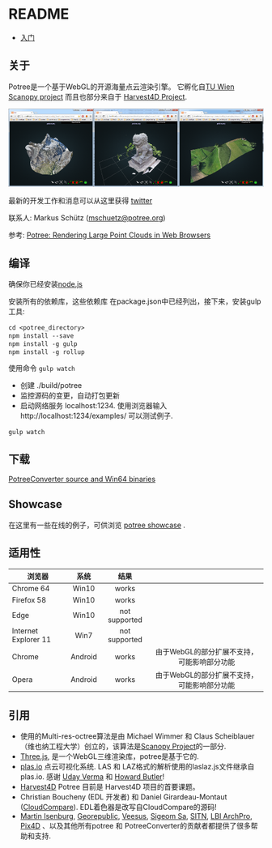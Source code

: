 
# README

* [入门](./docs/getting_started_zh.md)

## 关于

Potree是一个基于WebGL的开源海量点云渲染引擎。
它孵化自[TU Wien Scanopy project](https://www.cg.tuwien.ac.at/research/projects/Scanopy/)
而且也部分来自于 [Harvest4D Project](https://harvest4d.org/).


<a href="http://potree.org/wp/demo/" target="_blank"> ![](./docs/images/potree_screens.png) </a>

最新的开发工作和消息可以从这里获得 [twitter](https://twitter.com/m_schuetz)

联系人: Markus Schütz (mschuetz@potree.org)

参考: [Potree: Rendering Large Point Clouds in Web Browsers](https://www.cg.tuwien.ac.at/research/publications/2016/SCHUETZ-2016-POT/SCHUETZ-2016-POT-thesis.pdf)

## 编译

确保你已经安装[node.js](http://nodejs.org/)

安装所有的依赖库，这些依赖库 在package.json中已经列出，接下来，安装gulp工具:

    cd <potree_directory>
    npm install --save
    npm install -g gulp
    npm install -g rollup

使用命令 ```gulp watch```  

* 创建 ./build/potree 
* 监控源码的变更，自动打包更新
* 启动网络服务 localhost:1234. 使用浏览器输入 http://localhost:1234/examples/ 可以测试例子.

```
gulp watch
```

## 下载

[PotreeConverter source and Win64 binaries](https://github.com/potree/PotreeConverter/releases)

## Showcase

在这里有一些在线的例子，可供浏览 [potree showcase](http://potree.org/wp/demo/) .

## 适用性

| 浏览器              | 系统      | 结果        |   |
| -------------------- |:-------:|:-------------:|:-:|
| Chrome 64            | Win10   | works         |   |
| Firefox 58           | Win10   | works         |   |
| Edge                 | Win10   | not supported |   |
| Internet Explorer 11 | Win7    | not supported |   |
| Chrome               | Android | works         |由于WebGL的部分扩展不支持，可能影响部分功能 |
| Opera                | Android | works         | 由于WebGL的部分扩展不支持，可能影响部分功能 |

## 引用

*  使用的Multi-res-octree算法是由 Michael Wimmer 和 Claus Scheiblauer（维也纳工程大学）创立的，该算法是[Scanopy Project](http://www.cg.tuwien.ac.at/research/projects/Scanopy/)的一部分.
* [Three.js](https://github.com/mrdoob/three.js), 是一个WebGL三维渲染库，potree是基于它的.
* [plas.io](http://plas.io/) 点云可视化系统. LAS 和 LAZ格式的解析使用的laslaz.js文件继承自plas.io. 感谢 [Uday Verma](https://twitter.com/udaykverma) 和 [Howard Butler](https://twitter.com/howardbutler)!
* [Harvest4D](https://harvest4d.org/) Potree 目前是 Harvest4D 项目的首要课题。
* Christian Boucheny (EDL 开发者) 和 Daniel Girardeau-Montaut ([CloudCompare](http://www.danielgm.net/cc/)). EDL着色器是改写自CloudCompare的源码!
* [Martin Isenburg](http://rapidlasso.com/), [Georepublic](http://georepublic.de/en/),
[Veesus](http://veesus.com/), [Sigeom Sa](http://www.sigeom.ch/), [SITN](http://www.ne.ch/sitn), [LBI ArchPro](http://archpro.lbg.ac.at/),  [Pix4D](http://pix4d.com/) 、以及其他所有potree 和 PotreeConverter的贡献者都提供了很多帮助和支持.
